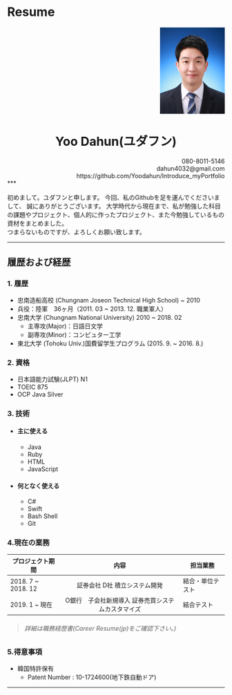 Resume
=========


<div style="text-align: right"> <img src="/Documents/photo.jpg" width="150" height="200"></img></div>

# <center>Yoo Dahun(ユダフン)</center>  

<div style="text-align: right">
080-8011-5146 <br>
dahun4032@gmail.com <br>
https://github.com/Yoodahun/Introduce_myPortfolio<br>
</div>    
***

初めまして。ユダフンと申します。
今回、私のGithubを足を運んでくださいまして、
誠にありがとうございます。
大学時代から現在まで、私が勉強した科目の課題やプロジェクト、個人的に作ったプロジェクト、また今勉強しているもの資材をまとめました。  
つまらないものですが、よろしくお願い致します。    

***

履歴および経歴
--

### 1. 履歴
- 忠南造船高校 (Chungnam Joseon Technical High School)  ~ 2010
- 兵役：陸軍　36ヶ月（2011. 03 ~ 2013. 12. 職業軍人）
- 忠南大学 (Chungnam National University) 2010 ~ 2018. 02
  - 主専攻(Major)：日語日文学
  - 副専攻(Minor)：コンピュター工学
- 東北大学 (Tohoku Univ.)国費留学生プログラム (2015. 9. ~ 2016. 8.)

### 2. 資格
- 日本語能力試験(JLPT) N1
- TOEIC 875
- OCP Java Silver

### 3. 技術
* #### 主に使える
  - Java
  - Ruby
  - HTML
  - JavaScript
* #### 何となく使える
  - C#
  - Swift
  - Bash Shell
  - Git

### 4.現在の業務
| プロジェクト期間 |  内容  | 担当業務 |
| --- | :---: | --- |
| 2018. 7 ~  2018. 12 | 証券会社 D社 積立システム開発 | 結合・単位テスト|
| 2019. 1 ~ 現在 | O銀行　子会社新規導入  証券売買システムカスタマイズ | 結合テスト|
> ###### 詳細は職務経歴書(Career Resume(jp)をご確認下さい。)

### 5.得意事項
* 韓国特許保有
  * Patent Number : 10-1724600(地下鉄自動ドア)

***

